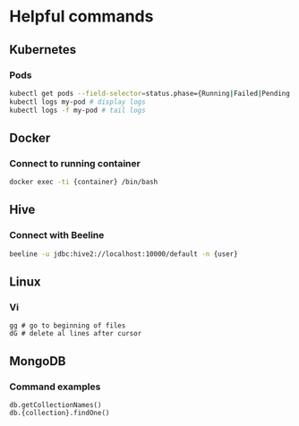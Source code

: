 # Helpful commands

## Kubernetes

### Pods

```bash
kubectl get pods --field-selector=status.phase={Running|Failed|Pending|Unknown|Succeeded} --sort-by=.metadata.creationTimestamp # display running pods sorted by creation
kubectl logs my-pod # display logs
kubectl logs -f my-pod # tail logs
```

## Docker

### Connect to running container

```bash
docker exec -ti {container} /bin/bash
```

## Hive

### Connect with Beeline

```bash
beeline -u jdbc:hive2://localhost:10000/default -n {user}
```

## Linux

### Vi

```
gg # go to beginning of files
dG # delete al lines after cursor
```

## MongoDB

### Command examples

```
db.getCollectionNames()
db.{collection}.findOne()
```
